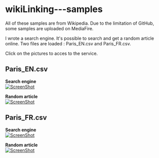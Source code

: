 # wikiLinking---samples

All of these samples are from Wikipedia.
Due to the limitation of GitHub, some samples are uploaded on MediaFire.

I wrote a search engine. It's possible to search and get a random article online. Two files are loaded : Paris_EN.csv and Paris_FR.csv.

Click on the pictures to acces to the service.

## Paris_EN.csv

**Search engine**<br>
[![ScreenShot](http://ip93.ip-5-196-190.eu/img/Paris_EN_search.png)](http://ip93.ip-5-196-190.eu/Paris_EN/search.html)<br>

**Random article**<br>
[![ScreenShot](http://ip93.ip-5-196-190.eu/img/Paris_EN_random.png)](http://ip93.ip-5-196-190.eu/Paris_EN/random.html)<br>

## Paris_FR.csv

**Search engine**<br>
[![ScreenShot](http://ip93.ip-5-196-190.eu/img/Paris_FR_search.png)](http://ip93.ip-5-196-190.eu/Paris_FR/search.html)<br>

**Random article**<br>
[![ScreenShot](http://ip93.ip-5-196-190.eu/img/Paris_FR_random.png)](http://ip93.ip-5-196-190.eu/Paris_FR/random.html)<br>


